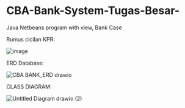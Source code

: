# CBA-Bank-System-Tugas-Besar-
Java Netbeans program with view, Bank Case

Rumus cicilan KPR:

![image](https://github.com/Itskindavenven/CBA-Bank-System-Tugas-Besar-/assets/99861954/4ae33882-fc89-41eb-8bf2-993aadc351c2)


ERD Database:

![CBA BANK_ERD drawio](https://github.com/Itskindavenven/CBA-Bank-System-Tugas-Besar-/assets/99861954/e241ae76-17b9-4492-8118-7b87ed93addb)


CLASS DIAGRAM:

![Untitled Diagram drawio (2)](https://github.com/Itskindavenven/CBA-Bank-System-Tugas-Besar-/assets/99861954/51323be1-f91d-45df-9e12-333e81128bcf)
